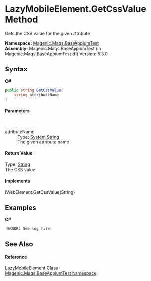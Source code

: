 # LazyMobileElement.GetCssValue Method 
 

Gets the CSS value for the given attribute

**Namespace:**&nbsp;<a href="MAQS_5/Appium_AUTOGENERATED/Magenic-Maqs-BaseAppiumTest_Namespace">Magenic.Maqs.BaseAppiumTest</a><br />**Assembly:**&nbsp;Magenic.Maqs.BaseAppiumTest (in Magenic.Maqs.BaseAppiumTest.dll) Version: 5.3.0

## Syntax

**C#**<br />
``` C#
public string GetCssValue(
	string attributeName
)
```


#### Parameters
&nbsp;<dl><dt>attributeName</dt><dd>Type: <a href="http://msdn2.microsoft.com/en-us/library/s1wwdcbf" target="_blank">System.String</a><br />The given attribute name</dd></dl>

#### Return Value
Type: <a href="http://msdn2.microsoft.com/en-us/library/s1wwdcbf" target="_blank">String</a><br />The CSS value

#### Implements
IWebElement.GetCssValue(String)<br />

## Examples

**C#**<br />
``` C#
!ERROR: See log file!
```


## See Also


#### Reference
<a href="MAQS_5/Appium_AUTOGENERATED/LazyMobileElement_Class">LazyMobileElement Class</a><br /><a href="MAQS_5/Appium_AUTOGENERATED/Magenic-Maqs-BaseAppiumTest_Namespace">Magenic.Maqs.BaseAppiumTest Namespace</a><br />